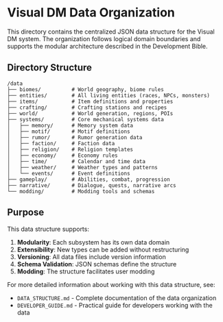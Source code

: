 # Visual DM Data Organization

This directory contains the centralized JSON data structure for the Visual DM system. The organization follows logical domain boundaries and supports the modular architecture described in the Development Bible.

## Directory Structure

```
/data
├── biomes/          # World geography, biome rules
├── entities/        # All living entities (races, NPCs, monsters)
├── items/           # Item definitions and properties
├── crafting/        # Crafting stations and recipes
├── world/           # World generation, regions, POIs
├── systems/         # Core mechanical systems data 
│   ├── memory/      # Memory system data
│   ├── motif/       # Motif definitions
│   ├── rumor/       # Rumor generation data
│   ├── faction/     # Faction data
│   ├── religion/    # Religion templates
│   ├── economy/     # Economy rules
│   ├── time/        # Calendar and time data
│   ├── weather/     # Weather types and patterns
│   └── events/      # Event definitions
├── gameplay/        # Abilities, combat, progression
├── narrative/       # Dialogue, quests, narrative arcs
└── modding/         # Modding tools and schemas
```

## Purpose

This data structure supports:

1. **Modularity**: Each subsystem has its own data domain
2. **Extensibility**: New types can be added without restructuring
3. **Versioning**: All data files include version information
4. **Schema Validation**: JSON schemas define the structure
5. **Modding**: The structure facilitates user modding

For more detailed information about working with this data structure, see:

- `DATA_STRUCTURE.md` - Complete documentation of the data organization
- `DEVELOPER_GUIDE.md` - Practical guide for developers working with the data
